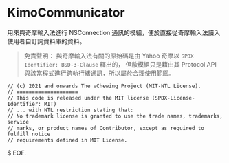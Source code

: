 # KimoCommunicator

用來與奇摩輸入法進行 NSConnection 通訊的模組，便於直接從奇摩輸入法讀入使用者自訂詞資料庫的資料。

> 免責聲明：
> 與奇摩輸入法有關的原始碼是由 Yahoo 奇摩以 `SPDX Identifier: BSD-3-Clause` 釋出的，
> 但敝模組只是藉由其 Protocol API 與該當程式進行跨執行緒通訊，所以屬於合理使用範圍。

```
// (c) 2021 and onwards The vChewing Project (MIT-NTL License).
// ====================
// This code is released under the MIT license (SPDX-License-Identifier: MIT)
// ... with NTL restriction stating that:
// No trademark license is granted to use the trade names, trademarks, service
// marks, or product names of Contributor, except as required to fulfill notice
// requirements defined in MIT License.
```

$ EOF.
